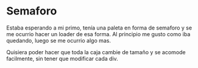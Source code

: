 # Semaforo

Estaba esperando a mi primo, tenía una paleta en forma de semaforo y se me ocurrio hacer un loader de esa forma.
Al principio me gusto como iba quedando, luego se me ocurrio algo mas.

Quisiera poder hacer que toda la caja cambie de tamaño y se acomode facilmente, sin tener que modificar cada div. 

